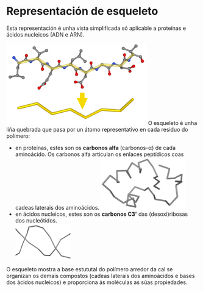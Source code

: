 # Representación de esqueleto
Esta representación é unha vista simplificada só aplicable a proteínas e ácidos nucleicos (ADN e ARN).

![Esqueleto](static/img/squ2.png)  O esqueleto é unha liña quebrada que pasa por un átomo representativo en cada residuo do polímero:
* en proteínas, estes son os **carbonos alfa** (carbonos-α) de cada aminoácido. Os carbonos alfa articulan os enlaces peptídicos coas cadeas laterais dos aminoácidos.
![Esqueleto peptídico](static/img/squ1.png)  
* en ácidos nucleicos, estes son os **carbonos C3'** das (desoxi)ribosas dos nucleótidos.  
![Esqueleto nucleico](static/img/sqeun.png)

O esqueleto mostra a base estututal do polímero arredor da cal se organizan os demais compostos (cadeas laterais dos aminoácidos e bases dos ácidos nucleicos) e proporciona ás moléculas as súas propiedades.
